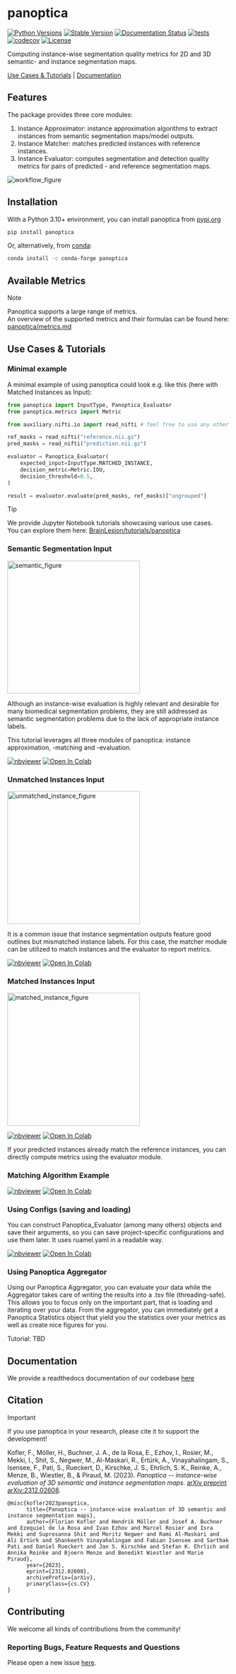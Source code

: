 

# panoptica

[![Python Versions](https://img.shields.io/pypi/pyversions/panoptica)](https://pypi.org/project/panoptica/)
[![Stable Version](https://img.shields.io/pypi/v/panoptica?label=stable)](https://pypi.python.org/pypi/panoptica/)
[![Documentation Status](https://readthedocs.org/projects/panoptica/badge/?version=latest)](http://panoptica.readthedocs.io/?badge=latest)
[![tests](https://github.com/BrainLesion/panoptica/actions/workflows/tests.yml/badge.svg)](https://github.com/BrainLesion/panoptica/actions/workflows/tests.yml)
[![codecov](https://codecov.io/gh/BrainLesion/panoptica/graph/badge.svg?token=A7FWUKO9Y4)](https://codecov.io/gh/BrainLesion/panoptica)
[![License](https://img.shields.io/badge/License-Apache%202.0-blue.svg)](https://opensource.org/licenses/Apache-2.0)

Computing instance-wise segmentation quality metrics for 2D and 3D semantic- and instance segmentation maps.

 
[Use Cases & Tutorials](#use-cases--tutorials) | [Documentation](#documentation)

## Features

The package provides three core modules:

1. Instance Approximator: instance approximation algorithms to extract instances from semantic segmentation maps/model outputs.
2. Instance Matcher: matches predicted instances with reference instances.
3. Instance Evaluator: computes segmentation and detection quality metrics for pairs of predicted - and reference segmentation maps.

![workflow_figure](https://github.com/BrainLesion/panoptica/blob/main/examples/figures/workflow.png?raw=true)

## Installation

With a Python 3.10+ environment, you can install panoptica from [pypi.org](https://pypi.org/project/panoptica/)

```sh
pip install panoptica
```

Or, alternatively, from [conda](https://anaconda.org/conda-forge/panoptica):

```sh
conda install -c conda-forge panoptica
```

## Available Metrics

> [!NOTE]
> Panoptica supports a large range of metrics. <br>
> An overview of the supported metrics and their formulas can be found here: [panoptica/metrics.md](https://github.com/BrainLesion/panoptica/tree/main/metrics.md)

## Use Cases & Tutorials


### Minimal example

A minimal example of using panoptica could look e.g. like this (here with Matched Instances as Input):
```python
from panoptica import InputType, Panoptica_Evaluator
from panoptica.metrics import Metric

from auxiliary.nifti.io import read_nifti # feel free to use any other way to read nifti files

ref_masks = read_nifti("reference.nii.gz")
pred_masks = read_nifti("prediction.nii.gz")

evaluator = Panoptica_Evaluator(
    expected_input=InputType.MATCHED_INSTANCE,
    decision_metric=Metric.IOU,
    decision_threshold=0.5,
)

result = evaluator.evaluate(pred_masks, ref_masks)["ungrouped"]
```


> [!TIP]
> We provide Jupyter Notebook tutorials showcasing various use cases. <br>
> You can explore them here: [BrainLesion/tutorials/panoptica](https://github.com/BrainLesion/tutorials/tree/main/panoptica) <br>

### Semantic Segmentation Input

<img src="https://github.com/BrainLesion/panoptica/blob/main/examples/figures/semantic.png?raw=true" alt="semantic_figure" height="300"/>

Although an instance-wise evaluation is highly relevant and desirable for many biomedical segmentation problems, they are still addressed as semantic segmentation problems due to the lack of appropriate instance labels.

This tutorial leverages all three modules of panoptica: instance approximation, -matching and -evaluation.

[![nbviewer](https://raw.githubusercontent.com/jupyter/design/master/logos/Badges/nbviewer_badge.svg)](https://nbviewer.jupyter.org/github/BrainLesion/tutorials/blob/main/panoptica/example_spine_semantic.ipynb)
<a target="_blank" href="https://colab.research.google.com/github/BrainLesion/tutorials/blob/main/panoptica/example_spine_semantic.ipynb">
  <img src="https://colab.research.google.com/assets/colab-badge.svg" alt="Open In Colab"/>
</a>


### Unmatched Instances Input

<img src="https://github.com/BrainLesion/panoptica/blob/main/examples/figures/unmatched_instance.png?raw=true" alt="unmatched_instance_figure" height="300"/>

It is a common issue that instance segmentation outputs feature good outlines but mismatched instance labels.
For this case, the matcher module can be utilized to match instances and the evaluator to report metrics.

[![nbviewer](https://raw.githubusercontent.com/jupyter/design/master/logos/Badges/nbviewer_badge.svg)](https://nbviewer.jupyter.org/github/BrainLesion/tutorials/blob/main/panoptica/example_spine_unmatched_instance.ipynb)
<a target="_blank" href="https://colab.research.google.com/github/BrainLesion/tutorials/blob/main/panoptica/example_spine_unmatched_instance.ipynb">
  <img src="https://colab.research.google.com/assets/colab-badge.svg" alt="Open In Colab"/>
</a>



### Matched Instances Input

<img src="https://github.com/BrainLesion/panoptica/blob/main/examples/figures/matched_instance.png?raw=true" alt="matched_instance_figure" height="300"/>

[![nbviewer](https://raw.githubusercontent.com/jupyter/design/master/logos/Badges/nbviewer_badge.svg)](https://nbviewer.jupyter.org/github/BrainLesion/tutorials/blob/main/panoptica/example_spine_matched_instance.ipynb)
<a target="_blank" href="https://colab.research.google.com/github/BrainLesion/tutorials/blob/main/panoptica/example_spine_matched_instance.ipynb">
  <img src="https://colab.research.google.com/assets/colab-badge.svg" alt="Open In Colab"/>
</a>

If your predicted instances already match the reference instances, you can directly compute metrics using the evaluator module.

### Matching Algorithm Example
[![nbviewer](https://raw.githubusercontent.com/jupyter/design/master/logos/Badges/nbviewer_badge.svg)](https://nbviewer.jupyter.org/github/BrainLesion/tutorials/blob/main/panoptica/example_spine_matching_algorithm.ipynb)
<a target="_blank" href="https://colab.research.google.com/github/BrainLesion/tutorials/blob/main/panoptica/example_spine_matching_algorithm.ipynb">
  <img src="https://colab.research.google.com/assets/colab-badge.svg" alt="Open In Colab"/>
</a>


### Using Configs (saving and loading)

You can construct Panoptica_Evaluator (among many others) objects and save their arguments, so you can save project-specific configurations and use them later.
It uses ruamel.yaml in a readable way.

[![nbviewer](https://raw.githubusercontent.com/jupyter/design/master/logos/Badges/nbviewer_badge.svg)](https://nbviewer.jupyter.org/github/BrainLesion/tutorials/blob/main/panoptica/example_config.ipynb)
<a target="_blank" href="https://colab.research.google.com/github/BrainLesion/tutorials/blob/main/panoptica/example_config.ipynb">
  <img src="https://colab.research.google.com/assets/colab-badge.svg" alt="Open In Colab"/>
</a>


### Using Panoptica Aggregator

Using our Panoptica Aggregator, you can evaluate your data while the Aggregator takes care of writing the results into a .tsv file (threading-safe). This allows you to focus only on the important part, that is loading and iterating over your data.
From the aggregator, you can immediately get a Panoptica Statistics object that yield you the statistics over your metrics as well as create nice figures for you.

Tutorial: TBD

## Documentation

We provide a readthedocs documentation of our codebase [here](https://panoptica.readthedocs.io/en/latest/?badge=latest)

## Citation

> [!IMPORTANT]
> If you use panoptica in your research, please cite it to support the development!

Kofler, F., Möller, H., Buchner, J. A., de la Rosa, E., Ezhov, I., Rosier, M., Mekki, I., Shit, S., Negwer, M., Al-Maskari, R., Ertürk, A., Vinayahalingam, S., Isensee, F., Pati, S., Rueckert, D., Kirschke, J. S., Ehrlich, S. K., Reinke, A., Menze, B., Wiestler, B., & Piraud, M. (2023). *Panoptica -- instance-wise evaluation of 3D semantic and instance segmentation maps.* [arXiv preprint arXiv:2312.02608](https://arxiv.org/abs/2312.02608).

```
@misc{kofler2023panoptica,
      title={Panoptica -- instance-wise evaluation of 3D semantic and instance segmentation maps}, 
      author={Florian Kofler and Hendrik Möller and Josef A. Buchner and Ezequiel de la Rosa and Ivan Ezhov and Marcel Rosier and Isra Mekki and Suprosanna Shit and Moritz Negwer and Rami Al-Maskari and Ali Ertürk and Shankeeth Vinayahalingam and Fabian Isensee and Sarthak Pati and Daniel Rueckert and Jan S. Kirschke and Stefan K. Ehrlich and Annika Reinke and Bjoern Menze and Benedikt Wiestler and Marie Piraud},
      year={2023},
      eprint={2312.02608},
      archivePrefix={arXiv},
      primaryClass={cs.CV}
}
```

## Contributing

We welcome all kinds of contributions from the community!

### Reporting Bugs, Feature Requests and Questions

Please open a new issue [here](https://github.com/BrainLesion/panoptica/issues).
